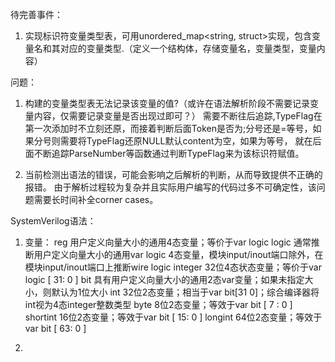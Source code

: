 待完善事件：
1. 实现标识符变量类型表，可用unordered_map<string, struct>实现，包含变量名和其对应的变量类型.（定义一个结构体，存储变量名，变量类型，变量内容）

问题：
1. 构建的变量类型表无法记录该变量的值?（或许在语法解析阶段不需要记录变量内容，仅需要记录变量是否出现过即可？）
	需要不断往后追踪,TypeFlag在第一次添加时不立刻还原，而接着判断后面Token是否为;分号还是=等号，如果分号则需要将TypeFlag还原NULL默认content为空，如果为等号，
	就在后面不断追踪ParseNumber等函数通过判断TypeFlag来为该标识符赋值。

2. 当前检测出语法的错误，可能会影响之后解析的判断，从而导致提供不正确的报错。
	由于解析过程较为复杂并且实际用户编写的代码过多不可确定性，该问题需要长时间补全corner cases。

SystemVerilog语法：
1. 变量：
reg	用户定义向量大小的通用4态变量；等价于var logic
logic	通常推断用户定义向量大小的通用var logic 4态变量，模块input/inout端口除外，在模块input/inout端口上推断wire logic
integer	32位4态状态变量；等价于var logic [ 31: 0 ]
bit	具有用户定义向量大小的通用2态var变量；如果未指定大小，则默认为1位大小
int	32位2态变量；相当于var bit[31 0]；综合编译器将int视为4态integer整数类型
byte	8位2态变量；等效于var bit [ 7 : 0 ]
shortint	16位2态变量；等效于var bit [ 15: 0 ]
longint	64位2态变量；等效于var bit [ 63: 0 ]

2.